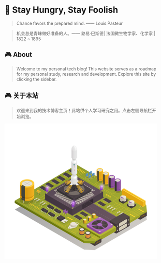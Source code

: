 # 🔭 Stay Hungry, Stay Foolish

> Chance favors the prepared mind. —— Louis Pasteur

> 机会总是青睐做好准备的人。—— 路易·巴斯德| 法国微生物学家、化学家 | 1822 ~ 1895

## 🎮 About

> Welcome to my personal tech blog! This website serves as a roadmap for my personal study, research and development. Explore this site by clicking the sidebar.

## 🎮 关于本站
> 欢迎来到我的技术博客主页！此站供个人学习研究之用。点击左侧导航栏开始浏览。

![Cover](Cover.jpg)

